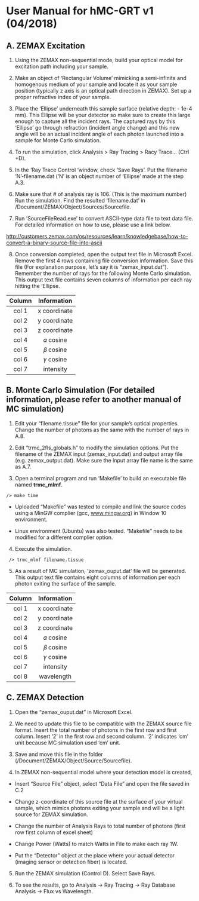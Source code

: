 # User Manual for hMC-GRT v1 (04/2018)

## A. ZEMAX Excitation 
1. Using the ZEMAX non-sequential mode, build your optical model for excitation path including your sample. 

2. Make an object of ‘Rectangular Volume’ mimicking a semi-infinite and homogenous medium of your sample and locate it as your sample position (typically z axis is an optical path direction in ZEMAX). Set up a proper refractive index of your sample. 

3. Place the ‘Ellipse’ underneath this sample surface (relative depth: - 1e-4 mm). This Ellipse will be your detector so make sure to create this large enough to capture all the incident rays. The captured rays by this ‘Ellipse’ go through refraction (incident angle change) and this new angle will be an actual incident angle of each photon launched into a sample for Monte Carlo simulation. 

4. To run the simulation, click Analysis > Ray Tracing > Racy Trace… (Ctrl +D). 

5. In the ‘Ray Trace Control ‘window, check ‘Save Rays’. Put the filename ‘N’-filename.dat (‘N’ is an object number of ‘Ellipse’ made at the step A.3. 

6. Make sure that # of analysis ray is 106. (This is the maximum number)  Run the simulation. Find the resulted ‘filename.dat’ in /Document/ZEMAX/Object/Sources/Sourcefile. 

7. Run ‘SourceFileRead.exe’ to convert ASCII-type data file to text data file. For detailed information on how to use, please use a link below. 

  http://customers.zemax.com/os/resources/learn/knowledgebase/how-to-convert-a-binary-source-file-into-ascii 

8.  Once conversion completed, open the output text file in Microsoft Excel. Remove the first 4 rows containing file conversion information. Save this file (For explanation purpose, let’s say it is “zemax_input.dat”). Remember the number of rays for the following Monte Carlo simulation. This output text file contains seven columns of information per each ray hitting the ‘Ellipse.

|Column | Information |
|:---:|:---:|
|col 1 |  x coordinate |
|col 2 | y coordinate  |
|col 3 | z coordinate |
|col 4 | 𝛼 cosine |
|col 5 | 𝛽 cosine |
|col 6 | 𝛾 cosine |
|col 7 | intensity |


## B. Monte Carlo Simulation (For detailed information, please refer to another manual of MC simulation)

1.  Edit your “filename.tissue” file for your sample’s optical properties. Change the number of photons as the same with the number of rays in A.8.

2.  Edit “trmc_2fls_globals.h” to modify the simulation options. Put the filename of the ZEMAX input (zemax_input.dat) and output array file (e.g. zemax_output.dat). Make sure the input array file name is the same as A.7.

3.  Open a terminal program and run ‘Makefile’ to build an executable file named __trmc_mlmf__. 
```
/> make time 
```
* Uploaded “Makefile” was tested to compile and link the source codes using a MinGW complier (gcc, www.mingw.org) in Window 10 environment. 

* Linux environment (Ubuntu) was also tested. “Makefile” needs to be modified for a different complier option.

4.  Execute the simulation. 
```
 /> trmc_mlmf filename.tissue
```
5.  As a result of MC simulation, ‘zemax_ouput.dat’ file will be generated. This output text file contains eight columns of information per each photon exiting the surface of the sample. 

|Column | Information |
|:---:|:---:|
|col 1 |  x coordinate |
|col 2 | y coordinate  |
|col 3 | z coordinate |
|col 4 | 𝛼 cosine |
|col 5 | 𝛽 cosine |
|col 6 | 𝛾 cosine |
|col 7 | intensity |
|col 8 | wavelength |


## C. ZEMAX Detection 

1. Open the “zemax_ouput.dat” in Microsoft Excel. 

2. We need to update this file to be compatible with the ZEMAX source file format. Insert the total number of photons in the first row and first column. Insert ‘2’ in the first row and second column. ‘2’ indicates ‘cm’ unit because MC simulation used ‘cm’ unit. 

3. Save and move this file in the folder (/Document/ZEMAX/Object/Source/Sourcefile).

4. In ZEMAX non-sequential model where your detection model is created, 

* Insert “Source File” object, select “Data File” and open the file saved in C.2 

* Change z-coordinate of this source file at the surface of your virtual sample, which mimics photons exiting your sample and will be a light source for ZEMAX simulation. 

* Change the number of Analysis Rays to total number of photons (first row first column of excel sheet)

* Change Power (Watts) to match Watts in File to make each ray 1W. 

* Put the “Detector” object at the place where your actual detector (imaging sensor or detection fiber) is located. 

5. Run the ZEMAX simulation (Control D).  Select Save Rays. 

6. To see the results, go to Analysis -> Ray Tracing -> Ray Database Analysis -> Flux vs Wavelength.
